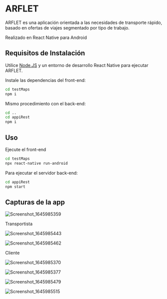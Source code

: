 # ARFLET

ARFLET es una aplicación orientada a las necesidades de transporte rápido, basado en ofertas de viajes segmentado por tipo de trabajo.

Realizado en React Native para Android

## Requisitos de Instalación

Utilice [Node.JS](https://nodejs.org) y un entorno de desarrollo React Native para ejecutar ARFLET.

Instale las dependencias del front-end:
```bash
cd testMaps
npm i
```

Mismo procedimiento con el back-end:
```bash
cd ..
cd appiRest
npm i
```

## Uso

Ejecute el front-end 
```bash
cd testMaps
npx react-native run-android
```

Para ejecutar el servidor back-end:
```bash
cd appiRest
npm start
```

## Capturas de la app

![Screenshot_1645985359](https://user-images.githubusercontent.com/56038124/155894558-808c76ea-a832-4e6c-9c8d-4957f2fd2692.png)


Transportista

![Screenshot_1645985443](https://user-images.githubusercontent.com/56038124/155894542-12f257cc-b7bc-4aaa-b533-228562152748.png)

![Screenshot_1645985462](https://user-images.githubusercontent.com/56038124/155894546-54d5c8a5-a7d5-49bf-af7c-6824432e3546.png)



Cliente

![Screenshot_1645985370](https://user-images.githubusercontent.com/56038124/155894553-10e822f6-a1b7-4613-9820-2fc137f15e78.png)

![Screenshot_1645985377](https://user-images.githubusercontent.com/56038124/155894566-dee8c389-6809-4555-a51a-0c637be469f5.png)

![Screenshot_1645985479](https://user-images.githubusercontent.com/56038124/155894576-37a1221f-092a-4da7-b75f-d7440b92d88a.png)

![Screenshot_1645985515](https://user-images.githubusercontent.com/56038124/155894577-69854ed6-cedb-4ea1-9291-01ec97424c98.png)


